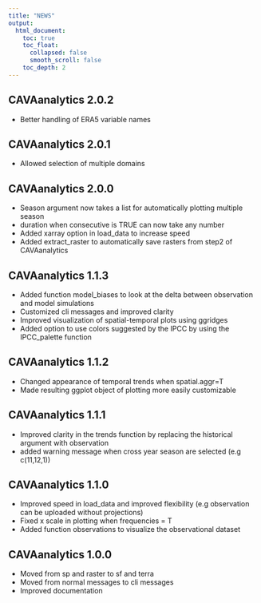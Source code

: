 ```yaml
---
title: "NEWS"
output:
  html_document:
    toc: true
    toc_float:
      collapsed: false
      smooth_scroll: false
    toc_depth: 2
---
```


## CAVAanalytics 2.0.2
- Better handling of ERA5 variable names


## CAVAanalytics 2.0.1
- Allowed selection of multiple domains

## CAVAanalytics 2.0.0
- Season argument now takes a list for automatically plotting multiple season
- duration when consecutive is TRUE can now take any number
- Added xarray option in load_data to increase speed
- Added extract_raster to automatically save rasters from step2 of CAVAanalytics

## CAVAanalytics 1.1.3
- Added function model_biases to look at the delta between observation and model simulations
- Customized cli messages and improved clarity
- Improved visualization of spatial-temporal plots using ggridges
- Added option to use colors suggested by the IPCC by using the IPCC_palette function

## CAVAanalytics 1.1.2
- Changed appearance of temporal trends when spatial.aggr=T
- Made resulting ggplot object of plotting more easily customizable 

## CAVAanalytics 1.1.1
- Improved clarity in the trends function by replacing the historical argument with observation
- added warning message when cross year season are selected (e.g c(11,12,1))

## CAVAanalytics 1.1.0

- Improved speed in load_data and improved flexibility (e.g observation can be uploaded without projections)
- Fixed  x scale in plotting when frequencies = T
- Added function observations to visualize the observational dataset

## CAVAanalytics 1.0.0

- Moved from sp and raster to sf and terra
- Moved from normal messages to cli messages
- Improved documentation
